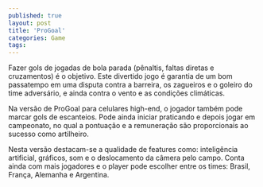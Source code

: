 ```yaml
---
published: true
layout: post
title: 'ProGoal'
categories: Game
tags: 
---
```

Fazer gols de jogadas de bola parada (pênaltis, faltas diretas e cruzamentos) é o objetivo. Este divertido jogo é garantia de um bom passatempo em uma disputa contra a barreira, os zagueiros e o goleiro do time adversário, e ainda contra o vento e as condições climáticas.




Na versão de ProGoal para celulares high-end, o jogador também pode marcar gols de escanteios. Pode ainda iniciar praticando e depois jogar em campeonato, no qual a pontuação e a remuneração são proporcionais ao sucesso como artilheiro.



Nesta versão destacam-se a qualidade de features como: inteligência artificial, gráficos, som e o deslocamento da câmera pelo campo. Conta ainda com mais jogadores e o player pode escolher entre os times: Brasil, França, Alemanha e Argentina.